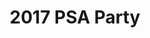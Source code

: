 ---
title: 2017 PSA Party
eleventyNavigation:
  key: 2017 PSA Party
  order:
  parent: PSA Party
layout: gallery.njk
permalink: "oldtimer/psa_party/2017-psa-party/"
meta_desc: "Photos from the 2017 PSA Party, held in San Diego, CA"
url: "https://www.psa-history.org/oldtimer/psa_party/2019-psa-party/"
collectionName: "2017-psa-party"
tags: "psa-party"
---